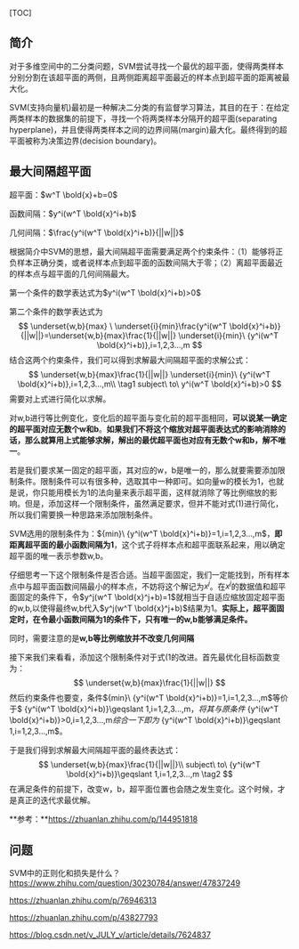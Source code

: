 [TOC]

## 简介

对于多维空间中的二分类问题，SVM尝试寻找一个最优的超平面，使得两类样本分别分割在该超平面的两侧，且两侧距离超平面最近的样本点到超平面的距离被最大化。

SVM(支持向量机)最初是一种解决二分类的有监督学习算法，其目的在于：在给定两类样本的数据集的前提下，寻找一个将两类样本分隔开的超平面(separating hyperplane)，并且使得两类样本之间的边界间隔(margin)最大化。最终得到的超平面被称为决策边界(decision boundary)。

## 最大间隔超平面

超平面：$w^T \bold{x}+b=0$

函数间隔：$y^i(w^T \bold{x}^i+b)$

几何间隔：$\frac{y^i(w^T \bold{x}^i+b)}{||w||}$

根据简介中SVM的思想，最大间隔超平面需要满足两个约束条件：（1）能够将正负样本正确分类，或者说样本点到超平面的函数间隔大于零；（2）离超平面最近的样本点与超平面的几何间隔最大。

第一个条件的数学表达式为$y^i(w^T \bold{x}^i+b)>0$

第二个条件的数学表达式为
$$
\underset{w,b}{max} \ \underset{i}{min}\frac{y^i(w^T \bold{x}^i+b)}{||w||}=\underset{w,b}{max}\frac{1}{||w||} \underset{i}{min}\ {y^i(w^T \bold{x}^i+b)},i=1,2,3...,m
$$
结合这两个约束条件，我们可以得到求解最大间隔超平面的求解公式：
$$
\underset{w,b}{max}\frac{1}{||w||} \underset{i}{min}\ {y^i(w^T \bold{x}^i+b)},i=1,2,3...,m\\ \tag1
subject\ to\ y^i(w^T \bold{x}^i+b)>0
$$
需要对上式进行简化以求解。

对w,b进行等比例变化，变化后的超平面与变化前的超平面相同，**可以说某一确定的超平面对应无数个w和b**。**如果我们不将这个缩放对超平面表达式的影响消除的话，那么就算用上式能够求解，解出的最优超平面也对应有无数个w和b，解不唯一**。

若是我们要求某一固定的超平面，其对应的w，b是唯一的，那么就要需要添加限制条件。限制条件可以有很多种，选取其中一种即可。如向量w的模长为1，也就是说，你只能用模长为1的法向量来表示超平面，这样就消除了等比例缩放的影响。但是，添加这样一个限制条件，虽然满足要求，但并不能对式(1)进行简化，所以我们需要换一种思路来添加限制条件。

SVM选用的限制条件为：${min}\ {y^i(w^T \bold{x}^i+b)}=1,i=1,2,3...,m$，**即距离超平面的最小函数间隔为1**，这个式子将样本点和超平面联系起来，用以确定超平面的唯一表示参数w,b。

仔细思考一下这个限制条件是否合适。当超平面固定，我们一定能找到，所有样本点中与超平面函数间隔最小的样本点，不妨将这个解记为$x^j$。在$x^j$的数据值和超平面固定的条件下，令$y^j(w^T \bold{x}^j+b)=1$就相当于自适应缩放固定超平面的w,b,以使得最终w,b代入$y^j(w^T \bold{x}^j+b)$结果为1。**实际上，超平面固定时，在令最小函数间隔为1的条件下，只有唯一的w,b能够满足条件。**

同时，需要注意的是**w,b等比例缩放并不改变几何间隔**

接下来我们来看看，添加这个限制条件对于式(1的改进。首先最优化目标函数变为：
$$
\underset{w,b}{max}\frac{1}{||w||}
$$
然后约束条件也要变，条件${min}\ {y^i(w^T \bold{x}^i+b)}=1,i=1,2,3...,m$等价于$ {y^i(w^T \bold{x}^i+b)}\geqslant 1,i=1,2,3...,m$，将其与原条件$ {y^i(w^T \bold{x}^i+b)}>0,i=1,2,3...,m$综合一下即为$ {y^i(w^T \bold{x}^i+b)}\geqslant 1,i=1,2,3...,m$。

于是我们得到求解最大间隔超平面的最终表达式：
$$
\underset{w,b}{max}\frac{1}{||w||}\\
subject\ to\ {y^i(w^T \bold{x}^i+b)}\geqslant 1,i=1,2,3...,m \tag2
$$
在满足条件的前提下，改变w，b，超平面位置也会随之发生变化。这个时候，才是真正的迭代求最优解。

**参考：**https://zhuanlan.zhihu.com/p/144951818

## 





## 问题

SVM中的正则化和损失是什么？https://www.zhihu.com/question/30230784/answer/47837249



https://zhuanlan.zhihu.com/p/76946313

https://zhuanlan.zhihu.com/p/43827793

https://blog.csdn.net/v_JULY_v/article/details/7624837